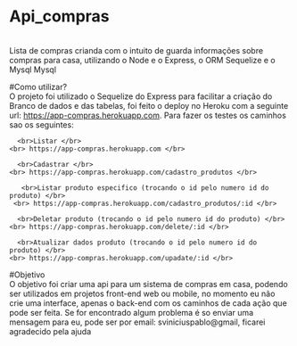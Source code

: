 # Api_compras
 <br>Lista de compras crianda com o intuito de guarda informações sobre compras para casa, utilizando o Node e o Express, o ORM Sequelize e o Mysql Mysql</br>
 
 #Como utilizar?
 <br>O projeto foi utilizado o Sequelize do Express para facilitar a criação do Branco de dados e das tabelas, foi feito o deploy no Heroku com a seguinte url: https://app-compras.herokuapp.com.
    Para fazer os testes os caminhos sao os seguintes:
      
      <br>Listar </br>
    <br> https://app-compras.herokuapp.com </br>
    
      <br>Cadastrar </br>
    <br> https://app-compras.herokuapp.com/cadastro_produtos </br>
   
       <br>Listar produto especifico (trocando o id pelo numero id do produto) </br>
     <br> https://app-compras.herokuapp.com/cadastro_produtos/:id </br>
     
      <br>Deletar produto (trocando o id pelo numero id do produto) </br>
    <br> https://app-compras.herokuapp.com/delete/:id </br>
   
      <br>Atualizar dados produto (trocando o id pelo numero id do produto) </br>
    <br> https://app-compras.herokuapp.com/upadate/:id </br>
 
 #Objetivo
 <br>O objetivo foi criar uma api para um sistema de compras em casa, podendo ser utilizados em projetos front-end web ou mobile, no momento eu não crie uma interface, apenas o back-end com os caminhos de cada ação que pode ser feita.
    Se for encontrado algum problema é so enviar uma mensagem para eu, pode ser por email: sviniciuspablo@gmail, ficarei agradecido pela ajuda</br>
